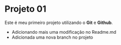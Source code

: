 # Projeto 01

Este é meu primeiro projeto utilizando o **Git** e **Github**.

- Adicionando mais uma modificação no Readme.md
- Adicionada uma nova branch no projeto